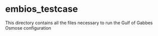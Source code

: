 # embios_testcase
This directory contains all the files necessary to run the Gulf of Gabbes Osmose configuration
